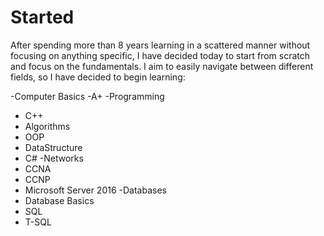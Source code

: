 # Started
 After spending more than 8 years learning in a scattered manner without focusing on anything specific, I have decided today to start from scratch and focus on the fundamentals. I aim to easily navigate between different fields, so I have decided to begin learning:

-Computer Basics
  -A+
-Programming
  - C++
  - Algorithms
  - OOP
  - DataStructure
  - C#
-Networks
  - CCNA
  - CCNP
  - Microsoft Server 2016
-Databases
  - Database Basics
  - SQL
  - T-SQL